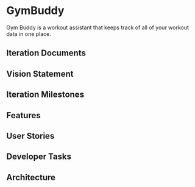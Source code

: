 # GymBuddy

Gym Buddy is a workout assistant that keeps track of all of your workout data in one place.

## Iteration Documents

## Vision Statement

## Iteration Milestones

## Features

## User Stories

## Developer Tasks

## Architecture

